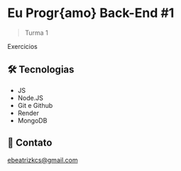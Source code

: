 # Eu Progr{amo} Back-End #1

> Turma 1

Exercicios

## 🛠 Tecnologias

- JS
- Node.JS
- Git e Github
- Render
- MongoDB

## 💙 Contato

ebeatrizkcs@gmail.com
